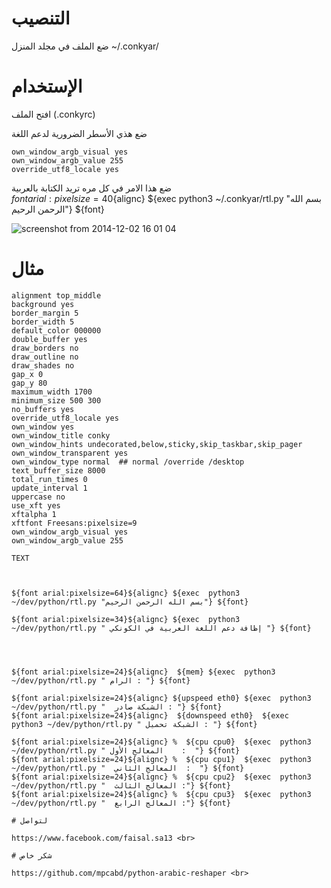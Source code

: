 # التنصيب

ضع الملف في مجلد المنزل
~/.conkyar/

# الإستخدام

افتح الملف (.conkyrc)<br>

ضع هذي الأسطر الضرورية لدعم اللغة <br>

```
own_window_argb_visual yes
own_window_argb_value 255
override_utf8_locale yes
```

ضع هذا الامر في كل مره تريد الكتابة بالعربية<br>
${font arial:pixelsize=40}${alignc} ${exec python3 ~/.conkyar/rtl.py "بسم الله الرحمن الرحيم"} ${font}<br>

![screenshot from 2014-12-02 16 01 04](https://cloud.githubusercontent.com/assets/7253063/5263727/8737b810-7a45-11e4-832e-eaa41a98ed87.png)

# مثال

```
alignment top_middle
background yes
border_margin 5
border_width 5
default_color 000000
double_buffer yes
draw_borders no
draw_outline no
draw_shades no
gap_x 0
gap_y 80
maximum_width 1700
minimum_size 500 300
no_buffers yes
override_utf8_locale yes
own_window yes
own_window_title conky
own_window_hints undecorated,below,sticky,skip_taskbar,skip_pager
own_window_transparent yes
own_window_type normal 	## normal /override /desktop
text_buffer_size 8000
total_run_times 0
update_interval 1
uppercase no
use_xft yes
xftalpha 1
xftfont Freesans:pixelsize=9
own_window_argb_visual yes
own_window_argb_value 255

TEXT



${font arial:pixelsize=64}${alignc} ${exec  python3 ~/dev/python/rtl.py "بسم الله الرحمن الرحيم"} ${font}

${font arial:pixelsize=34}${alignc} ${exec  python3 ~/dev/python/rtl.py " إظافة دعم اللغة العربية في الكونكي "} ${font}




${font arial:pixelsize=24}${alignc}  ${mem} ${exec  python3 ~/dev/python/rtl.py " الرام : "} ${font}

${font arial:pixelsize=24}${alignc} ${upspeed eth0} ${exec  python3 ~/dev/python/rtl.py "  الشبكة صادر : "} ${font}
${font arial:pixelsize=24}${alignc}  ${downspeed eth0}  ${exec  python3 ~/dev/python/rtl.py " الشبكة تحميل : "} ${font}

${font arial:pixelsize=24}${alignc} %  ${cpu cpu0}  ${exec  python3 ~/dev/python/rtl.py " المعالج الأول    :  "} ${font}
${font arial:pixelsize=24}${alignc} %  ${cpu cpu1}  ${exec  python3 ~/dev/python/rtl.py "  المعالج الثاني  :  "} ${font}
${font arial:pixelsize=24}${alignc} %  ${cpu cpu2}  ${exec  python3 ~/dev/python/rtl.py "  المعالج الثالث :"} ${font}
${font arial:pixelsize=24}${alignc} %  ${cpu cpu3}  ${exec  python3 ~/dev/python/rtl.py "  المعالج الرابع :"} ${font}

# لتواصل

https://www.facebook.com/faisal.sa13 <br>

# شكر خاص

https://github.com/mpcabd/python-arabic-reshaper <br>
```
